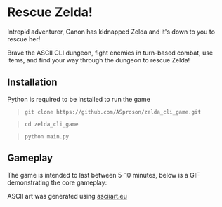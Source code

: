 # Rescue Zelda! 

Intrepid adventurer, Ganon has kidnapped Zelda and it's down to you to rescue her! 

Brave the ASCII CLI dungeon, fight enemies in turn-based combat, use items, and find your way through the dungeon to rescue Zelda!

## Installation

Python is required to be installed to run the game

> `git clone https://github.com/ASproson/zelda_cli_game.git`

> `cd zelda_cli_game`

> `python main.py`

## Gameplay

The game is intended to last between 5-10 minutes, below is a GIF demonstrating the core gameplay:



ASCII art was generated using [asciiart.eu](https://www.asciiart.eu/image-to-ascii)

